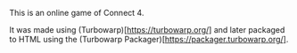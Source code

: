 This is an online game of Connect 4.

It was made using (Turbowarp)[https://turbowarp.org/] and later packaged to HTML using the (Turbowarp Packager)[https://packager.turbowarp.org/].
